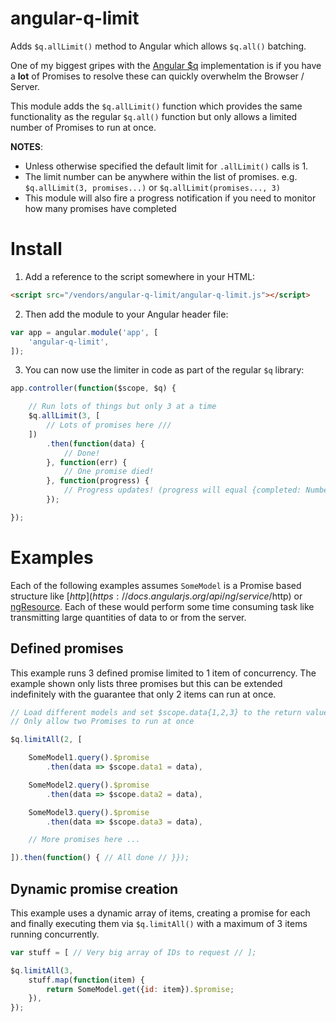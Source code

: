 angular-q-limit
===============
Adds `$q.allLimit()` method to Angular which allows `$q.all()` batching.

One of my biggest gripes with the [Angular $q](https://github.com/angular/angular.js/blob/v1.5.8/src/ng/q.js) implementation is if you have a **lot** of Promises to resolve these can quickly overwhelm the Browser / Server.

This module adds the `$q.allLimit()` function which provides the same functionality as the regular `$q.all()` function but only allows a limited number of Promises to run at once.

**NOTES**:

* Unless otherwise specified the default limit for `.allLimit()` calls is 1.
* The limit number can be anywhere within the list of promises. e.g. `$q.allLimit(3, promises...)` or `$q.allLimit(promises..., 3)`
* This module will also fire a progress notification if you need to monitor how many promises have completed


Install
=======
1. Add a reference to the script somewhere in your HTML:

```html
<script src="/vendors/angular-q-limit/angular-q-limit.js"></script>
```


2. Then add the module to your Angular header file:

```javascript
var app = angular.module('app', [
	'angular-q-limit',
]);
```


3. You can now use the limiter in code as part of the regular `$q` library:

```javascript
app.controller(function($scope, $q) {

	// Run lots of things but only 3 at a time
	$q.allLimit(3, [
		// Lots of promises here ///
	])
		.then(function(data) {
			// Done!
		}, function(err) {
			// One promise died!
		}, function(progress) {
			// Progress updates! (progress will equal {completed: Number, count: Number, limit: Number})
		});

});
```


Examples
========
Each of the following examples assumes `SomeModel` is a Promise based structure like [$http](https://docs.angularjs.org/api/ng/service/$http) or [ngResource](https://docs.angularjs.org/api/ngResource/service/$resource). Each of these would perform some time consuming task like transmitting large quantities of data to or from the server.


Defined promises
----------------
This example runs 3 defined promise limited to 1 item of concurrency. The example shown only lists three promises but this can be extended indefinitely with the guarantee that only 2 items can run at once.

```javascript
// Load different models and set $scope.data{1,2,3} to the return value
// Only allow two Promises to run at once

$q.limitAll(2, [

	SomeModel1.query().$promise
		.then(data => $scope.data1 = data),

	SomeModel2.query().$promise
		.then(data => $scope.data2 = data),

	SomeModel3.query().$promise
		.then(data => $scope.data3 = data),

	// More promises here ...

]).then(function() { // All done // }});
```

Dynamic promise creation
------------------------
This example uses a dynamic array of items, creating a promise for each and finally executing them via `$q.limitAll()` with a maximum of 3 items running concurrently.

```javascript
var stuff = [ // Very big array of IDs to request // ];

$q.limitAll(3,
	stuff.map(function(item) {
		return SomeModel.get({id: item}).$promise;
	}),
});
 ```
